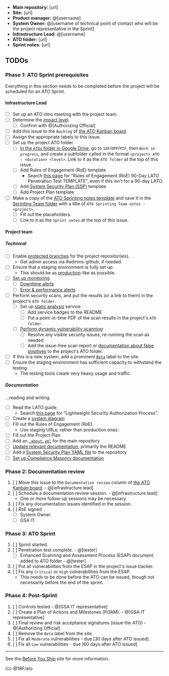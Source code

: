 * **Main repository:** [url]
* **Site:** [url]
* **Product manager:** @[username]
* **System Owner:** @[username of technical point of contact who will be the project representative in the Sprint]
* **Infrastructure Lead:** @[username]
* **ATO folder:** [url]
* **Sprint notes:** [url]

## TODOs

### Phase 1: ATO Sprint prerequisites

Everything in this section needs to be completed before the project will be scheduled for an ATO Sprint.

#### Infrastructure Lead

- [ ] Set up an ATO intro meeting with the project team.
- [ ] Determine the [impact level](https://pages.18f.gov/before-you-ship/ato/levels/).
    * [ ] Confirm with @[Authorizing Official]
- [ ] Add this issue to the `Backlog` of [the ATO Kanban board](https://github.com/18F/Infrastructure/projects/1).
- [ ] Assign the appropriate labels to this issue.
- [ ] Set up the project ATO folder.
    - [ ] [In the `ATOs` folder in Google Drive](https://drive.google.com/a/gsa.gov/folderview?id=0BynIxtx-CfkdckljM3BPSkdQT1U&usp=sharing), go to `18F`/`OPP`/`PIF`, then `Work in progress`, and create a subfolder called in the format `<project> ATO - <duration> <level>`. Link to it as the `ATO folder` at the top of this issue.
    - [ ] Add Rules of Engagement (RoE) template
        * Search [this page](https://insite.gsa.gov/portal/content/627238) for "Rules of Engagement (RoE) 90-Day LATO Penetration Test TEMPLATE", even if this isn't for a 90-day LATO.
    - [ ] Add [System Security Plan (SSP)](https://pages.18f.gov/before-you-ship/ato/ssp/) template
    - [ ] Add Project Plan template
- [ ] Make a copy of the [ATO Sprinting notes template](https://docs.google.com/document/d/1EdcNyE1kkQve3tHyiV1QIRWNOBlTeh33lAbX0h4h18M/edit) and save it in the [Sprinting Team folder](https://drive.google.com/open?id=1EdcNyE1kkQve3tHyiV1QIRWNOBlTeh33lAbX0h4h18M) with a title of `ATO Sprinting Team notes - <project>`.
    - [ ] Fill out the placeholders.
    - [ ] Link to it as the `Sprint notes` at the top of this issue.

#### Project team

##### Technical

- [ ] Enable [protected branches](https://help.github.com/articles/about-protected-branches/) for the project repositor(ies).
    * Get admin access via #admins-github, if needed.
- [ ] Ensure that a staging environment is fully set up.
    * This should be as [production](https://pages.18f.gov/before-you-ship/infrastructure/)-like as possible.
- [ ] [Set up monitoring](https://pages.18f.gov/before-you-ship/infrastructure/monitoring/)
    * [ ] [Downtime alerts](https://pages.18f.gov/before-you-ship/infrastructure/monitoring/#downtime)
    * [ ] [Error & performance alerts](https://pages.18f.gov/before-you-ship/infrastructure/monitoring/#errors--performance-problems)
- [ ] Perform security scans, and put the results (or a link to them) in the project's `ATO folder`.
    * [ ] Set up [static analysis](https://pages.18f.gov/before-you-ship/security/static-analysis/) service
        * [ ] Add service badges to the README
        * [ ] Put a point-in-time PDF of the scan results in the project's `ATO folder`.
    * [ ] [Perform dynamic vulnerability scanning](https://pages.18f.gov/before-you-ship/security/dynamic-scanning/)
        * [ ] Resolve any visible security issues, re-running the scan as needed
        * [ ] Add the issue-free scan report or [documentation about false positives](https://pages.18f.gov/before-you-ship/security/dynamic-scanning/#caveats) to the project's ATO folder.
- [ ] If this is a new system, add a prominent [`Beta`](https://18f.gsa.gov/dashboard/stages/) label to the site.
- [ ] Ensure the staging environment has sufficient capacity to withstand the testing.
    * The testing tools create very heavy usage and traffic.

##### Documentation

...reading and writing.

- [ ] Read the LATO guide<!-- unless not doing a LATO -->.
    * Search [this page](https://insite.gsa.gov/portal/content/627230) for "Lightweight Security Authorization Process".
- [ ] Create a [system diagram](https://pages.18f.gov/before-you-ship/ato/ssp/#systemnetwork-diagrams)
- [ ] Fill out the Rules of Engagement (RoE)
    * Use staging URLs, rather than production ones.
- [ ] Fill out the Project Plan
- [ ] Add an [`.about.yml`](https://github.com/18F/about_yml) for the main repository
- [ ] [Update relevant documentation](https://pages.18f.gov/before-you-ship/ato/tips/), primarily the README
- [ ] Add a [System Security Plan YAML file](https://pages.18f.gov/before-you-ship/ato/ssp/#template) to the repository
- [ ] [Set up Compliance Masonry documentation](https://github.com/18F/cg-compliance#starting-ato-documentation-for-cloudgov-applications)

### Phase 2: Documentation review

1. [ ] Move this issue to the `Documentation review` column of [the ATO Kanban board](https://github.com/18F/Infrastructure/projects/1). - @[infrastructure lead]
1. [ ] Schedule a documentation review session. - @[infrastructure lead]
    * One or more follow-up sessions may be necessary.
1. [ ] Fix any documentation issues identified in the session.
1. [ ] RoE signed
    * [ ] System Owner
    * [ ] GSA IT

### Phase 3: ATO Sprint

1. [ ] Sprint started.
1. [ ] Penetration test complete. - @[tester]
    * [ ] Enhanced Scanning and Assessment Process (ESAP) document added to ATO folder - @[tester]
1. [ ] Put all vulnerabilities from the ESAP in the project's issue tracker.
1. [ ] Fix any `Critical` or `High` vulnerabilities from the ESAP.
    * This needs to be done before the ATO can be issued, though not necessarily before the end of the sprint.

### Phase 4: Post-Sprint

1. [ ] Controls tested - @[GSA IT representative]
1. [ ] Create a Plan of Actions and Milestones (POAM). - @[GSA IT representative]
1. [ ] Final review and risk acceptance signatures (issue the ATO) - @[Authorizing Official]
1. [ ] Remove the `Beta` label from the site.
1. [ ] Fix all `Moderate` vulnerabilities - due [30 days after ATO issued]
1. [ ] Fix all `Low` vulnerabilities - due [60 days after ATO issued]

---

See the [Before You Ship](https://pages.18f.gov/before-you-ship/ato/) site for more information.

/cc @18F/ato
